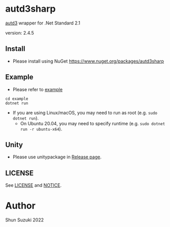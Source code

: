 # autd3sharp

[autd3](https://github.com/shinolab/autd3) wrapper for .Net Standard 2.1

version: 2.4.5

## Install

* Please install using NuGet
    https://www.nuget.org/packages/autd3sharp

## Example

* Please refer to [example](./example)

```
cd example
dotnet run
```

* If you are using Linux/macOS, you may need to run as root (e.g. `sudo dotnet run`).
    * On Ubuntu 20.04, you may need to specify runtime (e.g. `sudo dotnet run -r ubuntu-x64`).

## Unity

* Please use unitypackage in [Release page](https://github.com/shinolab/autd3/releases).

## LICENSE

See [LICENSE](./LICENSE) and [NOTICE](./NOTICE).

# Author

Shun Suzuki 2022

